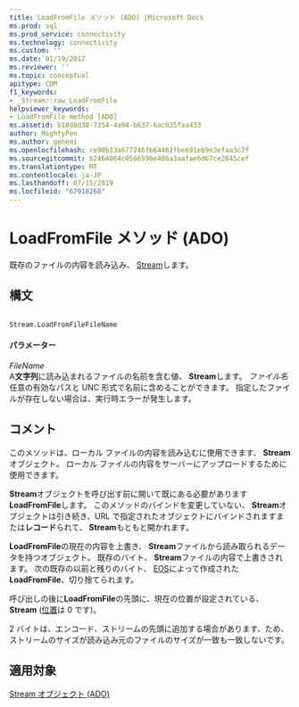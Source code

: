 ```yaml
---
title: LoadFromFile メソッド (ADO) |Microsoft Docs
ms.prod: sql
ms.prod_service: connectivity
ms.technology: connectivity
ms.custom: ''
ms.date: 01/19/2017
ms.reviewer: ''
ms.topic: conceptual
apitype: COM
f1_keywords:
- _Stream::raw_LoadFromFile
helpviewer_keywords:
- LoadFromFile method [ADO]
ms.assetid: b18d8d38-7354-4a94-b637-6ac035faa433
author: MightyPen
ms.author: genemi
ms.openlocfilehash: ce90b13a677246fb64462fbe691eb9e3efaa3c7f
ms.sourcegitcommit: b2464064c0566590e486a3aafae6d67ce2645cef
ms.translationtype: MT
ms.contentlocale: ja-JP
ms.lasthandoff: 07/15/2019
ms.locfileid: "67918268"
---
```

# <a name="loadfromfile-method-ado"></a>LoadFromFile メソッド (ADO)
既存のファイルの内容を読み込み、 [Stream](../../../ado/reference/ado-api/stream-object-ado.md)します。  
  
## <a name="syntax"></a>構文  
  
```  
  
Stream.LoadFromFileFileName  
```  
  
#### <a name="parameters"></a>パラメーター  
 *FileName*  
 A**文字列**に読み込まれるファイルの名前を含む値、 **Stream**します。 *ファイル名*任意の有効なパスと UNC 形式で名前に含めることができます。 指定したファイルが存在しない場合は、実行時エラーが発生します。  
  
## <a name="remarks"></a>コメント  
 このメソッドは、ローカル ファイルの内容を読み込むに使用できます、 **Stream**オブジェクト。 ローカル ファイルの内容をサーバーにアップロードするために使用できます。  
  
 **Stream**オブジェクトを呼び出す前に開いて既にある必要があります**LoadFromFile**します。 このメソッドのバインドを変更していない、 **Stream**オブジェクトは引き続き、URL で指定されたオブジェクトにバインドされますまたは**レコード**られて、 **Stream**もともと開かれます。  
  
 **LoadFromFile**の現在の内容を上書き、 **Stream**ファイルから読み取られるデータを持つオブジェクト。 既存のバイト、 **Stream**ファイルの内容で上書きされます。 次の既存の以前と残りのバイト、 [EOS](../../../ado/reference/ado-api/eos-property.md)によって作成された**LoadFromFile**、切り捨てられます。  
  
 呼び出しの後に**LoadFromFile**の先頭に、現在の位置が設定されている、 **Stream** ([位置](../../../ado/reference/ado-api/position-property-ado.md)は 0 です)。  
  
 2 バイトは、エンコード、ストリームの先頭に追加する場合があります、ため、ストリームのサイズが読み込み元のファイルのサイズが一致も一致しないです。  
  
## <a name="applies-to"></a>適用対象  
 [Stream オブジェクト (ADO)](../../../ado/reference/ado-api/stream-object-ado.md)
